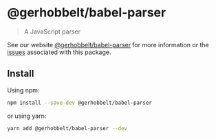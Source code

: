 # @gerhobbelt/babel-parser

> A JavaScript parser

See our website [@gerhobbelt/babel-parser](https://babeljs.io/docs/en/next/babel-parser.html) for more information or the [issues](https://github.com/babel/babel/issues?utf8=%E2%9C%93&q=is%3Aissue+label%3A%22pkg%3A+parser+%28babylon%29%22+is%3Aopen) associated with this package.

## Install

Using npm:

```sh
npm install --save-dev @gerhobbelt/babel-parser
```

or using yarn:

```sh
yarn add @gerhobbelt/babel-parser --dev
```
